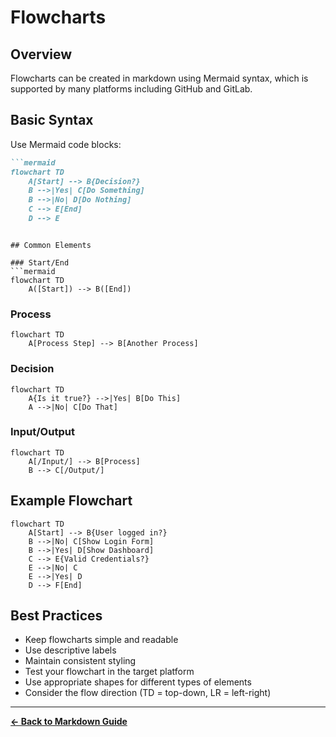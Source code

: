 # Flowcharts

## Overview
Flowcharts can be created in markdown using Mermaid syntax, which is supported by many platforms including GitHub and GitLab.

## Basic Syntax
Use Mermaid code blocks:

```markdown
```mermaid
flowchart TD
    A[Start] --> B{Decision?}
    B -->|Yes| C[Do Something]
    B -->|No| D[Do Nothing]
    C --> E[End]
    D --> E
```
```

## Common Elements

### Start/End
```mermaid
flowchart TD
    A([Start]) --> B([End])
```

### Process
```mermaid
flowchart TD
    A[Process Step] --> B[Another Process]
```

### Decision
```mermaid
flowchart TD
    A{Is it true?} -->|Yes| B[Do This]
    A -->|No| C[Do That]
```

### Input/Output
```mermaid
flowchart TD
    A[/Input/] --> B[Process]
    B --> C[/Output/]
```

## Example Flowchart
```mermaid
flowchart TD
    A[Start] --> B{User logged in?}
    B -->|No| C[Show Login Form]
    B -->|Yes| D[Show Dashboard]
    C --> E{Valid Credentials?}
    E -->|No| C
    E -->|Yes| D
    D --> F[End]
```

## Best Practices
- Keep flowcharts simple and readable
- Use descriptive labels
- Maintain consistent styling
- Test your flowchart in the target platform
- Use appropriate shapes for different types of elements
- Consider the flow direction (TD = top-down, LR = left-right)

---

**[← Back to Markdown Guide](../MARKDOWN.md)**
